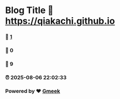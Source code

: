 # Blog Title :link: https://qiakachi.github.io 
### :page_facing_up: [1](https://qiakachi.github.io/tag.html) 
### :speech_balloon: 0 
### :hibiscus: 9 
### :alarm_clock: 2025-08-06 22:02:33 
### Powered by :heart: [Gmeek](https://github.com/Meekdai/Gmeek)
